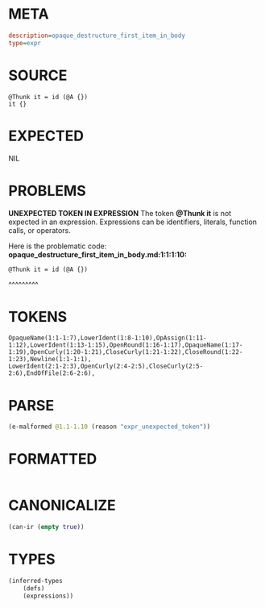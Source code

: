 # META
~~~ini
description=opaque_destructure_first_item_in_body
type=expr
~~~
# SOURCE
~~~roc
@Thunk it = id (@A {})
it {}
~~~
# EXPECTED
NIL
# PROBLEMS
**UNEXPECTED TOKEN IN EXPRESSION**
The token **@Thunk it** is not expected in an expression.
Expressions can be identifiers, literals, function calls, or operators.

Here is the problematic code:
**opaque_destructure_first_item_in_body.md:1:1:1:10:**
```roc
@Thunk it = id (@A {})
```
^^^^^^^^^


# TOKENS
~~~zig
OpaqueName(1:1-1:7),LowerIdent(1:8-1:10),OpAssign(1:11-1:12),LowerIdent(1:13-1:15),OpenRound(1:16-1:17),OpaqueName(1:17-1:19),OpenCurly(1:20-1:21),CloseCurly(1:21-1:22),CloseRound(1:22-1:23),Newline(1:1-1:1),
LowerIdent(2:1-2:3),OpenCurly(2:4-2:5),CloseCurly(2:5-2:6),EndOfFile(2:6-2:6),
~~~
# PARSE
~~~clojure
(e-malformed @1.1-1.10 (reason "expr_unexpected_token"))
~~~
# FORMATTED
~~~roc

~~~
# CANONICALIZE
~~~clojure
(can-ir (empty true))
~~~
# TYPES
~~~clojure
(inferred-types
	(defs)
	(expressions))
~~~
